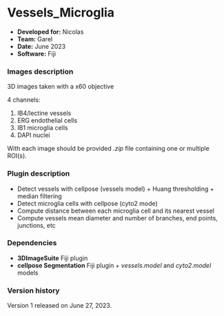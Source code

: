 # Vessels_Microglia

* **Developed for:** Nicolas
* **Team:** Garel
* **Date:** June 2023
* **Software:** Fiji

### Images description

3D images taken with a x60 objective

4 channels:
  1. IB4/lectine vessels
  2. ERG endothelial cells
  3. IB1 microglia cells
  4. DAPI nuclei

With each image should be provided *.zip* file containing one or multiple ROI(s).

### Plugin description

* Detect vessels with cellpose (vessels model) + Huang thresholding + median filtering
* Detect microglia cells with cellpose (cyto2 mode)
* Compute distance between each microglia cell and its nearest vessel
* Compute vessels mean diameter and number of branches, end points, junctions, etc

### Dependencies

* **3DImageSuite** Fiji plugin
* **cellpose Segmentation** Fiji plugin + *vessels.model* and *cyto2.model* models 

### Version history

Version 1 released on June 27, 2023.
